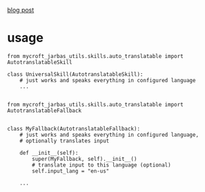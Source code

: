 [blog post](https://jarbasai.github.io//posts/2017/11/auto_translatable_skills/)

# usage

    from mycroft_jarbas_utils.skills.auto_translatable import AutotranslatableSkill

    class UniversalSkill(AutotranslatableSkill):
        # just works and speaks everything in configured language
        ...


    from mycroft_jarbas_utils.skills.auto_translatable import AutotranslatableFallback


    class MyFallback(AutotranslatableFallback):
        # just works and speaks everything in configured language,
        # optionally translates input

        def __init__(self):
            super(MyFallback, self).__init__()
            # translate input to this language (optional)
            self.input_lang = "en-us"

        ...


